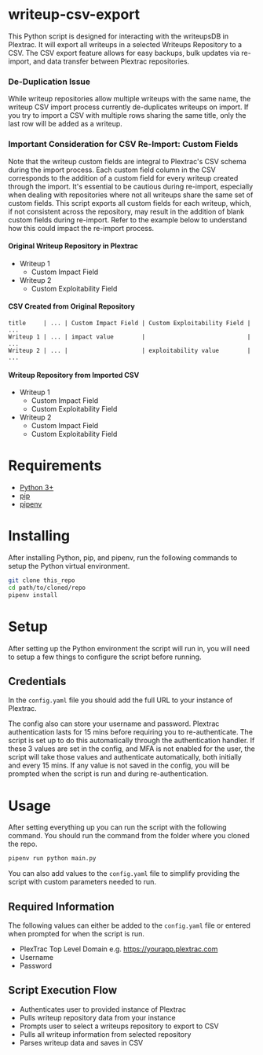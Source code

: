 # writeup-csv-export
This Python script is designed for interacting with the writeupsDB in Plextrac. It will export all writeups in a selected Writeups Repository to a CSV. The CSV export feature allows for easy backups, bulk updates via re-import, and data transfer between Plextrac repositories.

### De-Duplication Issue
While writeup repositories allow multiple writeups with the same name, the writeup CSV import process currently de-duplicates writeups on import. If you try to import a CSV with multiple rows sharing the same title, only the last row will be added as a writeup.

### Important Consideration for CSV Re-Import: Custom Fields
Note that the writeup custom fields are integral to Plextrac's CSV schema during the import process. Each custom field column in the CSV corresponds to the addition of a custom field for every writeup created through the import. It's essential to be cautious during re-import, especially when dealing with repositories where not all writeups share the same set of custom fields. This script exports all custom fields for each writeup, which, if not consistent across the repository, may result in the addition of blank custom fields during re-import. Refer to the example below to understand how this could impact the re-import process.

#### Original Writeup Repository in Plextrac
 - Writeup 1
   - Custom Impact Field
 - Writeup 2
   - Custom Exploitability Field

#### CSV Created from Original Repository
```
title     | ... | Custom Impact Field | Custom Exploitability Field | ...
Writeup 1 | ... | impact value        |                             | ...
Writeup 2 | ... |                     | exploitability value        | ...
```

#### Writeup Repository from Imported CSV
 - Writeup 1
   - Custom Impact Field
   - Custom Exploitability Field
 - Writeup 2
   - Custom Impact Field
   - Custom Exploitability Field

# Requirements
- [Python 3+](https://www.python.org/downloads/)
- [pip](https://pip.pypa.io/en/stable/installation/)
- [pipenv](https://pipenv.pypa.io/en/latest/)

# Installing
After installing Python, pip, and pipenv, run the following commands to setup the Python virtual environment.
```bash
git clone this_repo
cd path/to/cloned/repo
pipenv install
```

# Setup
After setting up the Python environment the script will run in, you will need to setup a few things to configure the script before running.

## Credentials
In the `config.yaml` file you should add the full URL to your instance of Plextrac.

The config also can store your username and password. Plextrac authentication lasts for 15 mins before requiring you to re-authenticate. The script is set up to do this automatically through the authentication handler. If these 3 values are set in the config, and MFA is not enabled for the user, the script will take those values and authenticate automatically, both initially and every 15 mins. If any value is not saved in the config, you will be prompted when the script is run and during re-authentication.

# Usage
After setting everything up you can run the script with the following command. You should run the command from the folder where you cloned the repo.
```bash
pipenv run python main.py
```
You can also add values to the `config.yaml` file to simplify providing the script with custom parameters needed to run.

## Required Information
The following values can either be added to the `config.yaml` file or entered when prompted for when the script is run.
- PlexTrac Top Level Domain e.g. https://yourapp.plextrac.com
- Username
- Password

## Script Execution Flow
- Authenticates user to provided instance of Plextrac
- Pulls writeup repository data from your instance
- Prompts user to select a writeups repository to export to CSV
- Pulls all writeup information from selected repository
- Parses writeup data and saves in CSV 
